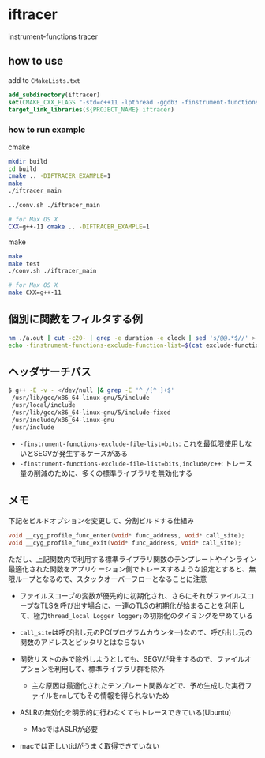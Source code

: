 # iftracer

instrument-functions tracer

## how to use
add to `CMakeLists.txt`
``` cmake
add_subdirectory(iftracer)
set(CMAKE_CXX_FLAGS "-std=c++11 -lpthread -ggdb3 -finstrument-functions -finstrument-functions-exclude-file-list=bits,include/c++ ${CMAKE_CXX_FLAGS}")
target_link_libraries(${PROJECT_NAME} iftracer)
```

### how to run example
cmake
``` bash
mkdir build
cd build
cmake .. -DIFTRACER_EXAMPLE=1
make
./iftracer_main

../conv.sh ./iftracer_main
```

``` bash
# for Max OS X
CXX=g++-11 cmake .. -DIFTRACER_EXAMPLE=1
```

make
``` bash
make
make test
./conv.sh ./iftracer_main
```

``` bash
# for Max OS X
make CXX=g++-11
```

## 個別に関数をフィルタする例

``` bash
nm ./a.out | cut -c20- | grep -e duration -e clock | sed 's/@@.*$//' > exclude-function-list.txt
echo -finstrument-functions-exclude-function-list=$(cat exclude-function-list.txt | tr '\n' ',')
```

## ヘッダサーチパス
``` bash
$ g++ -E -v - </dev/null |& grep -E '^ /[^ ]+$'
 /usr/lib/gcc/x86_64-linux-gnu/5/include
 /usr/local/include
 /usr/lib/gcc/x86_64-linux-gnu/5/include-fixed
 /usr/include/x86_64-linux-gnu
 /usr/include
```

* `-finstrument-functions-exclude-file-list=bits`: これを最低限使用しないとSEGVが発生するケースがある
* `-finstrument-functions-exclude-file-list=bits,include/c++`: トレース量の削減のために、多くの標準ライブラリを無効化する

## メモ
下記をビルドオプションを変更して、分割ビルドする仕組み
``` cpp
void __cyg_profile_func_enter(void* func_address, void* call_site);
void __cyg_profile_func_exit(void* func_address, void* call_site);
```
ただし、上記関数内で利用する標準ライブラリ関数のテンプレートやインライン最適化された関数をアプリケーション側でトレースするような設定とすると、無限ループとなるので、スタックオーバーフローとなることに注意

* ファイルスコープの変数が優先的に初期化され、さらにそれがファイルスコープなTLSを呼び出す場合に、一連のTLSの初期化が始まることを利用して、極力`thread_local Logger logger;`の初期化のタイミングを早めている

* `call_site`は呼び出し元のPC(プログラムカウンター)なので、呼び出し元の関数のアドレスとピッタリとはならない

* 関数リストのみで除外しようとしても、SEGVが発生するので、ファイルオプションを利用して、標準ライブラリ群を除外
  * 主な原因は最適化されたテンプレート関数などで、予め生成した実行ファイルを`nm`してもその情報を得られないため

* ASLRの無効化を明示的に行わなくてもトレースできている(Ubuntu)
  * MacではASLRが必要
* macでは正しいtidがうまく取得できていない
